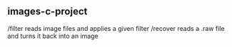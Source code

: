 ## images-c-project
/filter reads image files and applies a given filter
/recover reads a .raw file and turns it back into an image
